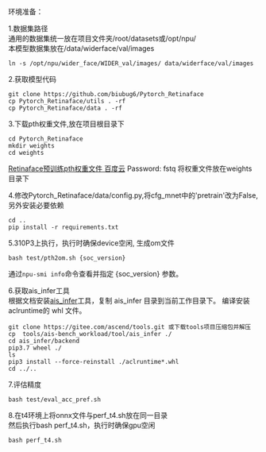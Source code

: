 环境准备：  

1.数据集路径  
通用的数据集统一放在项目文件夹/root/datasets或/opt/npu/  
本模型数据集放在/data/widerface/val/images
```
ln -s /opt/npu/wider_face/WIDER_val/images/ data/widerface/val/images
```
2.获取模型代码
```
git clone https://github.com/biubug6/Pytorch_Retinaface 
cp Pytorch_Retinaface/utils . -rf
cp Pytorch_Retinaface/data . -rf
```

3.下载pth权重文件,放在项目根目录下
```
cd Pytorch_Retinaface
mkdir weights
cd weights
```
[Retinaface预训练pth权重文件 百度云](https://pan.baidu.com/s/12h97Fy1RYuqMMIV-RpzdPg) Password: fstq
将权重文件放在weights目录下

4.修改Pytorch_Retinaface/data/config.py,将cfg_mnet中的'pretrain'改为False,另外安装必要依赖
```
cd .. 
pip install -r requirements.txt
```

5.310P3上执行，执行时确保device空闲, 生成om文件
```
bash test/pth2om.sh {soc_version}
```
通过`npu-smi info`命令查看并指定 {soc_version} 参数。

6.获取ais_infer工具  
根据文档安装[ais_infer](https://gitee.com/ascend/tools/tree/master/ais-bench_workload/tool/ais_infer)工具，复制 ais_infer 目录到当前工作目录下。
编译安装 aclruntime的 whl 文件。
```
git clone https://gitee.com/ascend/tools.git 或下载tools项目压缩包并解压
cp  tools/ais-bench_workload/tool/ais_infer ./
cd ais_infer/backend
pip3.7 wheel ./
ls
pip3 install --force-reinstall ./aclruntime*.whl
cd ../..
```

7.评估精度
```
bash test/eval_acc_pref.sh
```

8.在t4环境上将onnx文件与perf_t4.sh放在同一目录  
然后执行bash perf_t4.sh，执行时确保gpu空闲
```
bash perf_t4.sh
```
